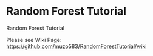 # Random Forest Tutorial
Random Forest Tutorial

Please see Wiki Page: https://github.com/muzo583/RandomForestTutorial/wiki
